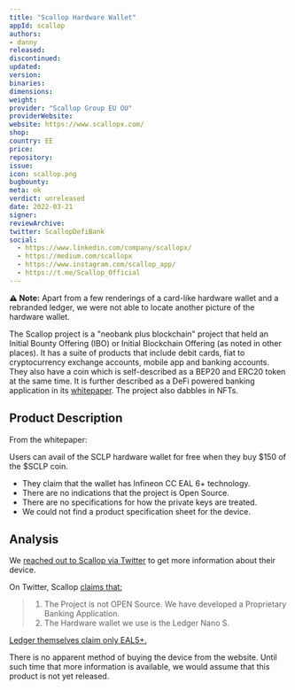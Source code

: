 ```yaml
---
title: "Scallop Hardware Wallet"
appId: scallop
authors:
- danny
released: 
discontinued: 
updated: 
version: 
binaries: 
dimensions: 
weight: 
provider: "Scallop Group EU OU"
providerWebsite: 
website: https://www.scallopx.com/
shop: 
country: EE
price: 
repository: 
issue: 
icon: scallop.png
bugbounty: 
meta: ok
verdict: unreleased
date: 2022-03-21
signer: 
reviewArchive: 
twitter: ScallopDefiBank
social: 
  - https://www.linkedin.com/company/scallopx/
  - https://medium.com/scallopx
  - https://www.instagram.com/scallop_app/
  - https://t.me/Scallop_Official
---
```


**⚠️ Note:** Apart from a few renderings of a card-like hardware wallet and a rebranded ledger, we were not able to locate another picture of the hardware wallet. 

The Scallop project is a "neobank plus blockchain" project that held an Initial Bounty Offering (IBO) or Initial Blockchain Offering (as noted in other places). It has a suite of products that include debit cards, fiat to cryptocurrency exchange accounts, mobile app and banking accounts. They also have a coin which is self-described as a BEP20 and ERC20 token at the same time. It is further described as a DeFi powered banking application in its [whitepaper](https://scallop-bucket.s3.eu-west-1.amazonaws.com/upload_file/Whitepaper.pdf). The project also dabbles in NFTs.

## Product Description 

From the whitepaper:

Users can avail of the SCLP hardware wallet for free when they buy $150 of the $SCLP coin.

- They claim that the wallet has Infineon CC EAL 6+ technology. 
- There are no indications that the project is Open Source.
- There are no specifications for how the private keys are treated.
- We could not find a product specification sheet for the device.

## Analysis 

We [reached out to Scallop via Twitter](https://twitter.com/BitcoinWalletz/status/1505797557028810752) to get more information about their device. 

On Twitter, Scallop [claims that:](https://twitter.com/ScallopDefiBank/status/1507107467859488768)

> 1. The Project is not OPEN Source. We have developed a Proprietary Banking Application. 
> 2. The Hardware wallet we use is the Ledger Nano S. 

[Ledger themselves claim only EAL5+.](https://www.ledger.com/academy/security/the-importance-of-certification)

There is no apparent method of buying the device from the website. Until such time that more information is available, we would assume that this product is not yet released.

